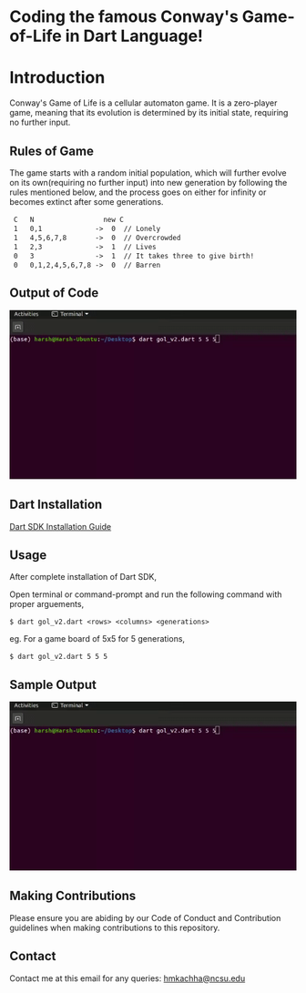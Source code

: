 # Coding the famous Conway's Game-of-Life in Dart Language! 

# Introduction
Conway's Game of Life is a cellular automaton game. It is a zero-player game, meaning that its evolution is determined by its initial state, requiring no further input.

## Rules of Game
The game starts with a random initial population, which will further evolve on its own(requiring no further input) into new generation by following the rules mentioned below, and the process goes on either for infinity or becomes extinct after some generations.

     C   N                 new C
     1   0,1             ->  0  // Lonely
     1   4,5,6,7,8       ->  0  // Overcrowded
     1   2,3             ->  1  // Lives
     0   3               ->  1  // It takes three to give birth!
     0   0,1,2,4,5,6,7,8 ->  0  // Barren


## Output of Code

![Output of original codes](output.gif)

## Dart Installation

[Dart SDK Installation Guide](https://dart.dev/get-dart)

## Usage
After complete installation of Dart SDK,

Open terminal or command-prompt and run the following command with proper arguements,
	
    $ dart gol_v2.dart <rows> <columns> <generations>
eg. For a game board of 5x5 for 5 generations,

    $ dart gol_v2.dart 5 5 5    

## Sample Output
![Output of original codes](output.gif)

## Making Contributions
Please ensure you are abiding by our Code of Conduct and Contribution guidelines when making contributions to this repository.

## Contact
Contact me at this email for any queries:
hmkachha@ncsu.edu